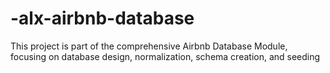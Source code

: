 # -alx-airbnb-database
This project is part of the comprehensive Airbnb Database Module, focusing on database design, normalization, schema creation, and seeding
